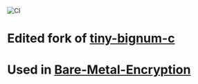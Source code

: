 ![CI](https://github.com/kokke/tiny-bignum-c/workflows/CI/badge.svg)
# Edited fork of [tiny-bignum-c](https://github.com/kokke/tiny-bignum-c)
# Used in [Bare-Metal-Encryption](https://github.com/umnikos/Bare-Metal-Encryption/)
